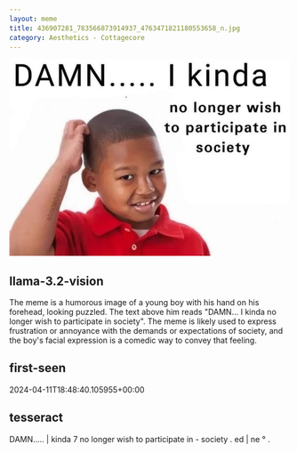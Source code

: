 ```yaml
---
layout: meme
title: 436907281_783566873914937_4763471821180553658_n.jpg
category: Aesthetics - Cottagecore
---
```


<div markdown="0"><a href="436907281_783566873914937_4763471821180553658_n.jpg"><img class="photo" src="436907281_783566873914937_4763471821180553658_n.jpg" /></a>

<h2>llama-3.2-vision</h2>
<p title="Llama-3.2-Vision-11B is a really good model that probably gets the visual details right but doesn't understand literary or media references, and often fails to accurately represent the physical arrangement of objects and the implied relationships between the objects.">The meme is a humorous image of a young boy with his hand on his forehead, looking puzzled. The text above him reads &quot;DAMN... I kinda no longer wish to participate in society&quot;. The meme is likely used to express frustration or annoyance with the demands or expectations of society, and the boy&#x27;s facial expression is a comedic way to convey that feeling.</p>

<h2>first-seen</h2>
<p title="Because Git doesn't preserve file modification times, this metadata file contains the file's modification time when it was added to the library.">2024-04-11T18:48:40.105955+00:00</p>

<h2>tesseract</h2>
<p title="Tesseract is often terrible and just gives a lot of nonsense characters, but it used to be the state of the art, and usually it is better at correctly representing text than llama-3.2-vision-11b.">DAMN..... | kinda 7 no longer wish to participate in - society . ed | ne ° .</p>

</div>

